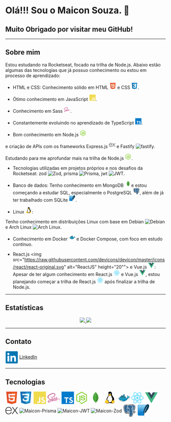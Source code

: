# Olá!!! Sou o Maicon Souza. 👋

## Muito Obrigado por visitar meu GitHub!

---

## Sobre mim

Estou estudando na Rocketseat, focado na trilha de Node.js. Abaixo estão algumas das tecnologias que já possuo conhecimento ou estou em processo de aprendizado:

- HTML e CSS: Conhecimento sólido em HTML <img src="https://raw.githubusercontent.com/devicons/devicon/master/icons/html5/html5-original.svg" alt="html" height="20"> e CSS <img src="https://raw.githubusercontent.com/devicons/devicon/master/icons/css3/css3-original.svg" alt="css" height="20" >.

- Ótimo conhecimento em JavaScript <img src="https://raw.githubusercontent.com/devicons/devicon/master/icons/javascript/javascript-plain.svg" alt="JavaScript" height="20">.

- Conhecimento em Sass <img src="https://raw.githubusercontent.com/devicons/devicon/master/icons/sass/sass-original.svg" alt="Sass" height="20">.

- Constantemente evoluindo no aprendizado de TypeScript <img src="https://raw.githubusercontent.com/devicons/devicon/master/icons/typescript/typescript-plain.svg" alt="TypeScript" height="20">.

- Bom conhecimento em Node.js <img src="https://raw.githubusercontent.com/devicons/devicon/master/icons/nodejs/nodejs-original.svg" alt="Node.js" height="20"> 

e criação de APIs com os frameworks Express.js <img src="https://raw.githubusercontent.com/devicons/devicon/master/icons/express/express-original.svg" alt="express" width="20"> e Fastify <img src="https://www.fastify.io/images/fastify-logo-inverted.2180cc6b1919d47a.png" alt="fastify" height="20">. 

Estudando para me aprofundar mais na trilha de Node.js <img src="https://raw.githubusercontent.com/devicons/devicon/master/icons/nodejs/nodejs-original.svg" alt="Node.js" height="20">.

- Tecnologias utilizadas em projetos próprios e nos desafios da Rocketseat: zod <img src="https://zod.dev/logo.svg" alt="Zod" height="20" >, prisma <img src="https://prismalens.vercel.app/header/logo-dark.svg" alt="Prisma" height="20">, jwt <img src="https://jwt.io/img/pic_logo.svg" alt="JWT" height="20">.

- Banco de dados: Tenho conhecimento em MongoDB <img src="https://raw.githubusercontent.com/devicons/devicon/master/icons/mongodb/mongodb-original.svg" alt="MongoDB" height="20">e estou começando a estudar SQL, especialmente o PostgreSQL <img src="https://raw.githubusercontent.com/devicons/devicon/master/icons/postgresql/postgresql-original.svg" alt="PstgreSQL" height="20">, além de já ter trabalhado com SQLite <img src="https://raw.githubusercontent.com/devicons/devicon/master/icons/sqlite/sqlite-original.svg" alt="SQLite" height="20">.

- Linux <img src="https://raw.githubusercontent.com/devicons/devicon/master/icons/linux/linux-original.svg" alt="Linux" height="20">: 

Tenho conhecimento em distribuições Linux com base em Debian <img src="https://www.debian.org/Pics/openlogo-50.png" alt="Debian" height="20"> e Arch Linux <img src="https://cdn0.iconfinder.com/data/icons/flat-round-system/512/archlinux-512.png" alt="Arch Linux" height="20">.

- Conhecimento em Docker <img src="https://raw.githubusercontent.com/devicons/devicon/master/icons/docker/docker-original.svg" alt="Docker" height="20"> e Docker Compose, com foco em estudo contínuo.

- React.js <img src="https://raw.githubusercontent.com/devicons/devicon/master/icons/react/react-original.svg" alt="ReactJS" height="20""> e Vue.js <img src="https://raw.githubusercontent.com/devicons/devicon/master/icons/vuejs/vuejs-original.svg" alt="VueJS" height="20">: Apesar de ter algum conhecimento em React.js <img src="https://raw.githubusercontent.com/devicons/devicon/master/icons/react/react-original.svg" alt="ReactJS" height="20"> e Vue.js <img src="https://raw.githubusercontent.com/devicons/devicon/master/icons/vuejs/vuejs-original.svg" alt="VueJS" height="20">, estou planejando começar a trilha de React.js <img src="https://raw.githubusercontent.com/devicons/devicon/master/icons/react/react-original.svg" alt="ReactJS" height="20"> após finalizar a trilha de Node.js.

---

## Estatísticas

<div align="center">
  <a href="https://github.com/MaiconDeSouza">
    <img 
      height="150rem" 
      src="https://github-readme-stats.vercel.app/api?username=maiconDeSouza&show_icons=true&theme=dracula&include_all_commits=true&count_private=true"
    />
    <img 
      height="150rem" 
      src="https://github-readme-stats.vercel.app/api/top-langs/?username=maiconDeSouza&layout=compact&langs_count=10&theme=dracula"
    />
  </a>
</div>

---

## Contato

<div>
  <img 
    align="center" 
    alt="Maicon-LinkedIn" 
    width="40" 
    src="https://raw.githubusercontent.com/devicons/devicon/master/icons/linkedin/linkedin-original.svg"
  />
  <a href="https://www.linkedin.com/in/maicon-de-souza-ferreira/">
    LinkedIn
  </a>
</div>

---

## Tecnologias

<div>
  <img 
    align="center" 
    alt="Maicon-HTML" 
    width="40" 
    src="https://raw.githubusercontent.com/devicons/devicon/master/icons/html5/html5-original.svg"
  />
  <img 
    align="center" 
    alt="Maicon-CSS" 
    width="40" 
    src="https://raw.githubusercontent.com/devicons/devicon/master/icons/css3/css3-original.svg"
  />
  <img 
    align="center" 
    alt="Maicon-JavaScript" 
    width="40" 
    src="https://raw.githubusercontent.com/devicons/devicon/master/icons/javascript/javascript-plain.svg"
  />
  <img 
    align="center" 
    alt="Maicon-Sass" 
    width="40" 
    src="https://raw.githubusercontent.com/devicons/devicon/master/icons/sass/sass-original.svg"
  />
  <img 
    align="center" 
    alt="Maicon-TypeScript" 
    width="40" 
    src="https://raw.githubusercontent.com/devicons/devicon/master/icons/typescript/typescript-plain.svg"
  />
  <img 
    align="center" 
    alt="Maicon-Node.js" 
    width="40" 
    src="https://raw.githubusercontent.com/devicons/devicon/master/icons/nodejs/nodejs-original.svg"
  />
  <img 
    align="center" 
    alt="Maicon-MongoDB" 
    width="40" 
    src="https://raw.githubusercontent.com/devicons/devicon/master/icons/mongodb/mongodb-original.svg"
  />
  <img 
    align="center" 
    alt="Maicon-Linux" 
    width="40" 
    src="https://raw.githubusercontent.com/devicons/devicon/master/icons/linux/linux-original.svg"
  />
  <img 
    align="center" 
    alt="Maicon-Docker" 
    width="40" 
    src="https://raw.githubusercontent.com/devicons/devicon/master/icons/docker/docker-original.svg"
  />
  <img 
    align="center" 
    alt="Maicon-React" 
    width="40" 
    src="https://raw.githubusercontent.com/devicons/devicon/master/icons/react/react-original.svg"
  />
  <img 
    align="center" 
    alt="Maicon-VueJS" 
    width="40" 
    src="https://raw.githubusercontent.com/devicons/devicon/master/icons/vuejs/vuejs-original.svg"
  />
  <img 
    align="center" 
    alt="Maicon-Express" 
    width="40" 
    src="https://raw.githubusercontent.com/devicons/devicon/master/icons/express/express-original.svg"
  />
  <img 
    align="center" 
    alt="Maicon-Prisma" 
    width="40" 
    src="https://github.com/prisma/prisma/blob/master/docs/assets/prisma_logo.svg"
  />
  <img 
    align="center" 
    alt="Maicon-JWT" 
    width="40" 
    src="https://jwt.io/img/pic_logo.svg"
  />
  <img 
    align="center" 
    alt="Maicon-Zod" 
    width="40" 
    src="https://excalidraw.com/assets/icons/logos/zod.svg"
  />
  <img 
    align="center" 
    alt="Maicon-PostgreSQL" 
    width="40" 
    src="https://raw.githubusercontent.com/devicons/devicon/master/icons/postgresql/postgresql-original.svg"
  />
  <img 
    align="center" 
    alt="Maicon-SQLite" 
    width="40" 
    src="https://raw.githubusercontent.com/devicons/devicon/master/icons/sqlite/sqlite-original.svg"
  />
</div>
